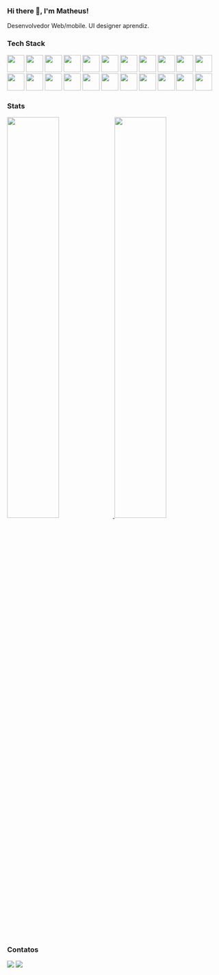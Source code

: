 ### Hi there 👋, I'm Matheus!

Desenvolvedor Web/mobile. UI designer aprendiz. 

### Tech Stack 

<div>
          <img width="40" src="https://cdn.jsdelivr.net/gh/devicons/devicon/icons/vscode/vscode-original.svg" />
          <img width="40" src="https://cdn.jsdelivr.net/gh/devicons/devicon/icons/html5/html5-plain-wordmark.svg" />
          <img width="40" src="https://cdn.jsdelivr.net/gh/devicons/devicon/icons/css3/css3-plain-wordmark.svg" />
          <img width="40" src="https://cdn.jsdelivr.net/gh/devicons/devicon/icons/javascript/javascript-original.svg" />
          <img width="40" src="https://cdn.jsdelivr.net/gh/devicons/devicon/icons/typescript/typescript-original.svg" />
          <img width="40" src="https://cdn.jsdelivr.net/gh/devicons/devicon/icons/git/git-original.svg" />
          <img width="40" src="https://cdn.jsdelivr.net/gh/devicons/devicon/icons/github/github-original.svg" />
          <img width="40" src="https://cdn.jsdelivr.net/gh/devicons/devicon/icons/gitlab/gitlab-original.svg" />
          <img width="40" src="https://cdn.jsdelivr.net/gh/devicons/devicon/icons/react/react-original.svg" />
          <img width="40" src="https://cdn.jsdelivr.net/gh/devicons/devicon/icons/nodejs/nodejs-plain.svg" />
          <img width="40" src="https://cdn.jsdelivr.net/gh/devicons/devicon/icons/express/express-original-wordmark.svg" />
          <img width="40" src="https://cdn.jsdelivr.net/gh/devicons/devicon/icons/sequelize/sequelize-original.svg" />
          <img width="40" src="https://cdn.jsdelivr.net/gh/devicons/devicon/icons/mongodb/mongodb-plain-wordmark.svg" />
          <img width="40" src="https://cdn.jsdelivr.net/gh/devicons/devicon/icons/mysql/mysql-original-wordmark.svg" />
          <img width="40" src="https://cdn.jsdelivr.net/gh/devicons/devicon/icons/sqlite/sqlite-original.svg" />
          <img width="40" src="https://cdn.jsdelivr.net/gh/devicons/devicon/icons/electron/electron-original.svg" />
          <img width="40" src="https://cdn.jsdelivr.net/gh/devicons/devicon/icons/npm/npm-original-wordmark.svg" />
          <img width="40" src="https://cdn.jsdelivr.net/gh/devicons/devicon/icons/android/android-plain.svg" />
          <img width="40" src="https://cdn.jsdelivr.net/gh/devicons/devicon/icons/chrome/chrome-original.svg" />
          <img width="40" src="https://cdn.jsdelivr.net/gh/devicons/devicon/icons/figma/figma-original.svg" />
          <img width="40" src="https://cdn.jsdelivr.net/gh/devicons/devicon/icons/jira/jira-original-wordmark.svg" />
          <img width="40" src="https://cdn.jsdelivr.net/gh/devicons/devicon/icons/trello/trello-plain.svg" />
</div>

          
          

### Stats

<!--
[![Anurag's GitHub stats](https://github-readme-stats.vercel.app/api?username=matheusvitors&count_private=true&show_icons=true&theme=radical)](https://github.com/anuraghazra/github-readme-stats)

[![Top Langs](https://github-readme-stats.vercel.app/api/top-langs/?username=matheusvitors&theme=radical)](https://github.com/anuraghazra/github-readme-stats) 

[![GitHub Streak](http://github-readme-streak-stats.herokuapp.com?user=matheusvitors&theme=radical&date_format=j%20M%5B%20Y%5D)](https://git.io/streak-stats)
-->

<div>
  <a href="https://github.com/anuraghazra/github-readme-stats">
    <img width="49%" src="https://github-readme-stats.vercel.app/api?username=matheusvitors&count_private=true&show_icons=true&theme=radical" />
  </a>
  
  <a href="https://github.com/anuraghazra/github-readme-stats">
    <img width="49%" src="http://github-readme-streak-stats.herokuapp.com?user=matheusvitors&theme=radical&date_format=j%20M%5B%20Y%5D" />
  </a>
</div>

<!--
[![Top Langs](https://github-readme-stats.vercel.app/api/top-langs/?username=matheusvitors&theme=radical&layout=compact)](https://github.com/anuraghazra/github-readme-stats) 
-->

### Contatos

[![](https://img.shields.io/badge/linkedin-%230077B5.svg?style=for-the-badge&logo=linkedin)](https://www.linkedin.com/in/matheus-vitor/)
[![](https://img.shields.io/badge/email-red?style=for-the-badge&logo=gmail&logoColor=white)](mailto:matheusvitor.dev@gmail.com)


<!--
**matheusvitors/matheusvitors** is a ✨ _special_ ✨ repository because its `README.md` (this file) appears on your GitHub profile.

Here are some ideas to get you started:

- 🔭 I’m currently working on ...
- 🌱 I’m currently learning ...
- 👯 I’m looking to collaborate on ...
- 🤔 I’m looking for help with ...
- 💬 Ask me about ...
- 📫 How to reach me: ...
- 😄 Pronouns: ...
- ⚡ Fun fact: ...
-->
